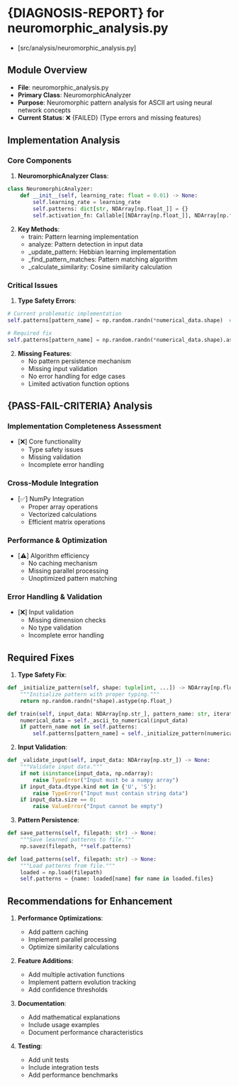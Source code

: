 # {DIAGNOSIS-REPORT} for neuromorphic_analysis.py

- [src/analysis/neuromorphic_analysis.py]

## Module Overview

- **File**: neuromorphic_analysis.py
- **Primary Class**: NeuromorphicAnalyzer
- **Purpose**: Neuromorphic pattern analysis for ASCII art using neural network concepts
- **Current Status**: ❌ {FAILED} (Type errors and missing features)

## Implementation Analysis

### Core Components

1. **NeuromorphicAnalyzer Class**:

```python
class NeuromorphicAnalyzer:
    def __init__(self, learning_rate: float = 0.01) -> None:
        self.learning_rate = learning_rate
        self.patterns: dict[str, NDArray[np.float_]] = {}
        self.activation_fn: Callable[[NDArray[np.float_]], NDArray[np.float_]] = np.tanh
```

2. **Key Methods**:
   - train: Pattern learning implementation
   - analyze: Pattern detection in input data
   - \_update_pattern: Hebbian learning implementation
   - \_find_pattern_matches: Pattern matching algorithm
   - \_calculate_similarity: Cosine similarity calculation

### Critical Issues

1. **Type Safety Errors**:

```python
# Current problematic implementation
self.patterns[pattern_name] = np.random.randn(*numerical_data.shape)  # Type error

# Required fix
self.patterns[pattern_name] = np.random.randn(*numerical_data.shape).astype(np.float_)
```

2. **Missing Features**:
   - No pattern persistence mechanism
   - Missing input validation
   - No error handling for edge cases
   - Limited activation function options

## {PASS-FAIL-CRITERIA} Analysis

### Implementation Completeness Assessment

- [❌] Core functionality
  - Type safety issues
  - Missing validation
  - Incomplete error handling

### Cross-Module Integration

- [✅] NumPy Integration
  - Proper array operations
  - Vectorized calculations
  - Efficient matrix operations

### Performance & Optimization

- [⚠️] Algorithm efficiency
  - No caching mechanism
  - Missing parallel processing
  - Unoptimized pattern matching

### Error Handling & Validation

- [❌] Input validation
  - Missing dimension checks
  - No type validation
  - Incomplete error handling

## Required Fixes

1. **Type Safety Fix**:

```python
def _initialize_pattern(self, shape: tuple[int, ...]) -> NDArray[np.float_]:
    """Initialize pattern with proper typing."""
    return np.random.randn(*shape).astype(np.float_)

def train(self, input_data: NDArray[np.str_], pattern_name: str, iterations: int = 100) -> None:
    numerical_data = self._ascii_to_numerical(input_data)
    if pattern_name not in self.patterns:
        self.patterns[pattern_name] = self._initialize_pattern(numerical_data.shape)
```

2. **Input Validation**:

```python
def _validate_input(self, input_data: NDArray[np.str_]) -> None:
    """Validate input data."""
    if not isinstance(input_data, np.ndarray):
        raise TypeError("Input must be a numpy array")
    if input_data.dtype.kind not in {'U', 'S'}:
        raise TypeError("Input must contain string data")
    if input_data.size == 0:
        raise ValueError("Input cannot be empty")
```

3. **Pattern Persistence**:

```python
def save_patterns(self, filepath: str) -> None:
    """Save learned patterns to file."""
    np.savez(filepath, **self.patterns)

def load_patterns(self, filepath: str) -> None:
    """Load patterns from file."""
    loaded = np.load(filepath)
    self.patterns = {name: loaded[name] for name in loaded.files}
```

## Recommendations for Enhancement

1. **Performance Optimizations**:

   - Add pattern caching
   - Implement parallel processing
   - Optimize similarity calculations

2. **Feature Additions**:

   - Add multiple activation functions
   - Implement pattern evolution tracking
   - Add confidence thresholds

3. **Documentation**:

   - Add mathematical explanations
   - Include usage examples
   - Document performance characteristics

4. **Testing**:
   - Add unit tests
   - Include integration tests
   - Add performance benchmarks
